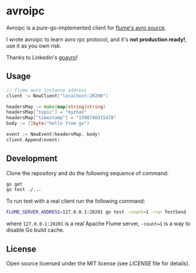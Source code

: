 # avroipc

Avroipc is a pure-go-implemented client for [flume's avro source](http://flume.apache.org/FlumeUserGuide.html#avro-source).

I wrote avroipc to learn avro rpc protocol, and it's **not production ready!**, use it as you own risk.

Thanks to Linkedin's [goavro](https://github.com/linkedin/goavro)!

## Usage

```go
// flume avro instance address
client := NewClient("localhost:20200")

headersMap := make(map[string]string)
headersMap["topic"] = "myzhan"
headersMap["timestamp"] = "1508740315478"
body := []byte("hello from go")

event := NewEvent(headersMap, body)
client.Append(event)
```

## Development

Clone the repository and do the following sequence of command:
```bash
go get
go test ./...
```

To run test with a real client run the following command:
```bash
FLUME_SERVER_ADDRESS=127.0.0.1:20201 go test -count=1 -run TestSend
```
where `127.0.0.1:20201` is a real Apache Flume server, `-count=1` is a way to disable Go build cache.

## License

Open source licensed under the MIT license (see _LICENSE_ file for details).